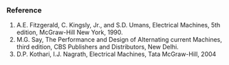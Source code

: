 ### Reference
1. A.E. Fitzgerald, C. Kingsly, Jr., and S.D. Umans, Electrical Machines, 5th edition, McGraw-Hill New York, 1990.
2. M.G. Say, The Performance and Design of Alternating current Machines, third edition, CBS Publishers and Distributors, New Delhi.
3. D.P. Kothari, I.J. Nagrath, Electrical Machines, Tata McGraw-Hill, 2004

